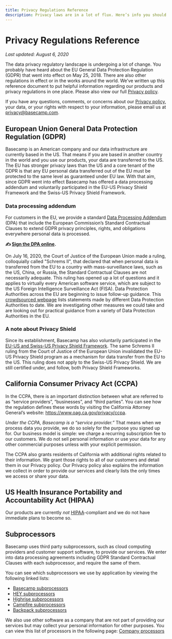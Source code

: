 ```yaml
---
title: Privacy Regulations Reference
description: Privacy laws are in a lot of flux. Here’s info you should know.
---
```


# Privacy Regulations Reference

*Last updated: August 6, 2020*

The data privacy regulatory landscape is undergoing a lot of change. You probably have heard about the EU General Data Protection Regulation (GDPR) that went into effect on May 25, 2018. There are also other regulations in effect or in the works around the world. We’ve written up this reference document to put helpful information regarding our products and privacy regulations in one place. Please also view our full [Privacy policy](../index.md).

If you have any questions, comments, or concerns about our [Privacy policy](../index.md), your data, or your rights with respect to your information, please email us at [privacy@basecamp.com](mailto:privacy@basecamp.com).

## European Union General Data Protection Regulation (GDPR)

Basecamp is an American company and our data infrastructure are currently based in the US. That means if you are based in another country in the world and you use our products, your data are transferred to the US. The EU has stronger privacy laws than the US and a core tenant of the GDPR is that any EU personal data transferred out of the EU must be protected to the same level as guaranteed under EU law. With that aim, since GDPR went into effect Basecamp has offered a data processing addendum and voluntarily participated in the EU-US Privacy Shield Framework and the Swiss-US Privacy Shield Framework.

### Data processing addendum

For customers in the EU, we provide a standard [Data Processing Addendum](https://app.hellosign.com/s/c0908a3d) (DPA) that include the European Commission’s Standard Contractual Clauses to extend GDPR privacy principles, rights, and obligations everywhere personal data is processed.

**✍️ [Sign the DPA online](https://app.hellosign.com/s/c0908a3d).**

On July 16, 2020, the Court of Justice of the European Union made a ruling, colloquially called "Schrems II", that declared that when personal data is transferred from the EU to a country with mass-surveillance laws, such as the US, China, or Russia, the Standard Contractual Clauses are not necessarily adequate. This ruling has opened up a lot of questions and it applies to virtually every American software service, which are subject to the US Foreign Intelligence Surveillance Act (FISA). Data Protection Authorities across the EU are beginning to issue follow-up guidance. This [crowdsourced webpage](https://iapp.org/resources/article/dpa-and-government-guidance-on-schrems-ii-2/) lists statements made by different Data Protection Authorities to date. We are investigating other measures we could take and are looking out for practical guidance from a variety of Data Protection Authorities in the EU.

### A note about Privacy Shield

Since its establishment, Basecamp has also voluntarily participated in the [EU-US and Swiss-US Privacy Shield Framework](https://www.privacyshield.gov/). The same Schrems II ruling from the Court of Justice of the European Union invalidated the EU-US Privacy Shield program as a mechanism for data transfer from the EU to the US. This ruling does not apply to the Swiss-US Privacy Shield. We are still certified under, and follow, both Privacy Shield Frameworks.

## California Consumer Privacy Act (CCPA)

In the CCPA, there is an important distinction between what are referred to as “service providers”, “businesses”, and “third parties”. You can see how the regulation defines these words by visiting the California Attorney General’s website: https://www.oag.ca.gov/privacy/ccpa.

*Under the CCPA, Basecamp is a “service provider.”* That means when we process data you provide, we do so solely for the purpose you signed up for. Our business model is simple: we charge a recurring subscription fee to our customers. We do not sell personal information or use your data for any other commercial purposes unless with your explicit permission.

The CCPA also grants residents of California with additional rights related to their information. We grant those rights to all of our customers and detail them in our Privacy policy. Our Privacy policy also explains the information we collect in order to provide our services and clearly lists the only times we access or share your data.

## US Health Insurance Portability and Accountability Act (HIPAA)

Our products are currently *not* [HIPAA](https://www.hhs.gov/hipaa/for-professionals/security/laws-regulations/index.html)-compliant and we do not have immediate plans to become so.

## Subprocessors

Basecamp uses third party subprocessors, such as cloud computing providers and customer support software, to provide our services. We enter into data processing agreements including GDPR Standard Contractual Clauses with each subprocessor, and require the same of them.

You can see which subprocessors we use by application by viewing the following linked lists:

* [Basecamp subprocessors](../basecamp-subprocessors/index.md)
* [HEY subprocessors](../hey-subprocessors/index.md)
* [Highrise subprocessors](../highrise-subprocessors/index.md)
* [Campfire subprocessors](../campfire-subprocessors/index.md)
* [Backpack subprocessors](../backpack-subprocessors/index.md)

We also use other software as a company that are not part of providing our services but may collect your personal information for other purposes. You can view this list of processors in the following page: [Company processors](../company-processors/index.md)
